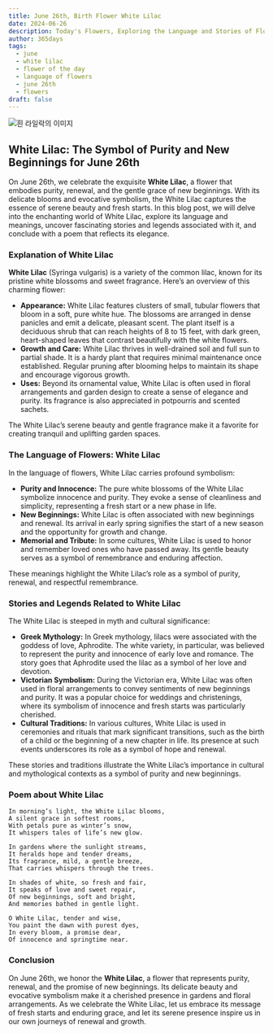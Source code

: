 ```yaml
---
title: June 26th, Birth Flower White Lilac
date: 2024-06-26
description: Today's Flowers, Exploring the Language and Stories of Flowers White Lilac
author: 365days
tags:
  - june
  - white lilac
  - flower of the day
  - language of flowers
  - june 26th
  - flowers
draft: false
---
```


![흰 라일락의 이미지](https://cdn.pixabay.com/photo/2023/12/04/18/10/lilac-8430051_1280.jpg#center)

## White Lilac: The Symbol of Purity and New Beginnings for June 26th

On June 26th, we celebrate the exquisite **White Lilac**, a flower that embodies purity, renewal, and the gentle grace of new beginnings. With its delicate blooms and evocative symbolism, the White Lilac captures the essence of serene beauty and fresh starts. In this blog post, we will delve into the enchanting world of White Lilac, explore its language and meanings, uncover fascinating stories and legends associated with it, and conclude with a poem that reflects its elegance.

### Explanation of White Lilac

**White Lilac** (Syringa vulgaris) is a variety of the common lilac, known for its pristine white blossoms and sweet fragrance. Here’s an overview of this charming flower:

- **Appearance:** White Lilac features clusters of small, tubular flowers that bloom in a soft, pure white hue. The blossoms are arranged in dense panicles and emit a delicate, pleasant scent. The plant itself is a deciduous shrub that can reach heights of 8 to 15 feet, with dark green, heart-shaped leaves that contrast beautifully with the white flowers.
- **Growth and Care:** White Lilac thrives in well-drained soil and full sun to partial shade. It is a hardy plant that requires minimal maintenance once established. Regular pruning after blooming helps to maintain its shape and encourage vigorous growth.
- **Uses:** Beyond its ornamental value, White Lilac is often used in floral arrangements and garden design to create a sense of elegance and purity. Its fragrance is also appreciated in potpourris and scented sachets.

The White Lilac’s serene beauty and gentle fragrance make it a favorite for creating tranquil and uplifting garden spaces.

### The Language of Flowers: White Lilac

In the language of flowers, White Lilac carries profound symbolism:

- **Purity and Innocence:** The pure white blossoms of the White Lilac symbolize innocence and purity. They evoke a sense of cleanliness and simplicity, representing a fresh start or a new phase in life.
- **New Beginnings:** White Lilac is often associated with new beginnings and renewal. Its arrival in early spring signifies the start of a new season and the opportunity for growth and change.
- **Memorial and Tribute:** In some cultures, White Lilac is used to honor and remember loved ones who have passed away. Its gentle beauty serves as a symbol of remembrance and enduring affection.

These meanings highlight the White Lilac’s role as a symbol of purity, renewal, and respectful remembrance.

### Stories and Legends Related to White Lilac

The White Lilac is steeped in myth and cultural significance:

- **Greek Mythology:** In Greek mythology, lilacs were associated with the goddess of love, Aphrodite. The white variety, in particular, was believed to represent the purity and innocence of early love and romance. The story goes that Aphrodite used the lilac as a symbol of her love and devotion.
- **Victorian Symbolism:** During the Victorian era, White Lilac was often used in floral arrangements to convey sentiments of new beginnings and purity. It was a popular choice for weddings and christenings, where its symbolism of innocence and fresh starts was particularly cherished.
- **Cultural Traditions:** In various cultures, White Lilac is used in ceremonies and rituals that mark significant transitions, such as the birth of a child or the beginning of a new chapter in life. Its presence at such events underscores its role as a symbol of hope and renewal.

These stories and traditions illustrate the White Lilac’s importance in cultural and mythological contexts as a symbol of purity and new beginnings.

### Poem about White Lilac

	In morning’s light, the White Lilac blooms,
	A silent grace in softest rooms,
	With petals pure as winter’s snow,
	It whispers tales of life’s new glow.
	
	In gardens where the sunlight streams,
	It heralds hope and tender dreams,
	Its fragrance, mild, a gentle breeze,
	That carries whispers through the trees.
	
	In shades of white, so fresh and fair,
	It speaks of love and sweet repair,
	Of new beginnings, soft and bright,
	And memories bathed in gentle light.
	
	O White Lilac, tender and wise,
	You paint the dawn with purest dyes,
	In every bloom, a promise dear,
	Of innocence and springtime near.

### Conclusion

On June 26th, we honor the **White Lilac**, a flower that represents purity, renewal, and the promise of new beginnings. Its delicate beauty and evocative symbolism make it a cherished presence in gardens and floral arrangements. As we celebrate the White Lilac, let us embrace its message of fresh starts and enduring grace, and let its serene presence inspire us in our own journeys of renewal and growth.